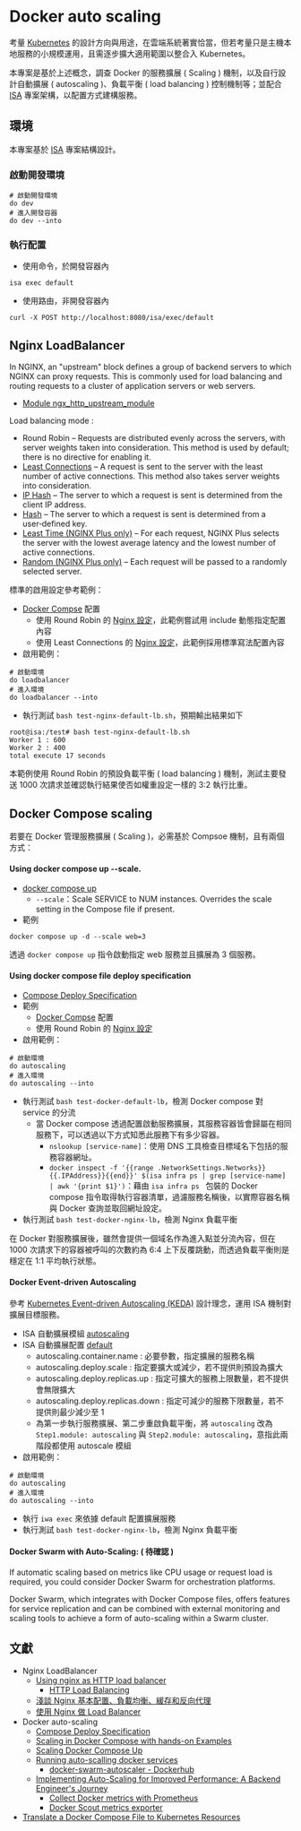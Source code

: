# Docker auto scaling

考量 [Kubernetes](https://github.com/eastmoon/infra-kubernetes) 的設計方向與用途，在雲端系統著實恰當，但若考量只是主機本地服務的小規模運用，且需逐步擴大適用範圍以整合入 Kubernetes。

本專案是基於上述概念，調查 Docker 的服務擴展 ( Scaling ) 機制，以及自行設計自動擴展 ( autoscaling )、負載平衡 ( load balancing ) 控制機制等；並配合 [ISA](https://github.com/eastmoon/infrastructure-service-application) 專案架構，以配置方式建構服務。

## 環境

本專案基於 [ISA](https://github.com/eastmoon/infrastructure-service-application) 專案結構設計。

### 啟動開發環境

```
# 啟動開發環境
do dev
# 進入開發容器
do dev --into
```

### 執行配置

+ 使用命令，於開發容器內
```
isa exec default
```
+ 使用路由，非開發容器內
```
curl -X POST http://localhost:8080/isa/exec/default
```

## Nginx LoadBalancer

In NGINX, an "upstream" block defines a group of backend servers to which NGINX can proxy requests. This is commonly used for load balancing and routing requests to a cluster of application servers or web servers.

+ [Module ngx_http_upstream_module](https://nginx.org/en/docs/http/ngx_http_upstream_module.html#upstream)

Load balancing mode :

+ Round Robin – Requests are distributed evenly across the servers, with server weights taken into consideration. This method is used by default; there is no directive for enabling it.
+ [Least Connections](https://nginx.org/en/docs/http/ngx_http_upstream_module.html#least_conn) – A request is sent to the server with the least number of active connections. This method also takes server weights into consideration.
+ [IP Hash](https://nginx.org/en/docs/http/ngx_http_upstream_module.html#ip_hash) – The server to which a request is sent is determined from the client IP address.
+ [Hash](https://nginx.org/en/docs/http/ngx_http_upstream_module.html#hash) – The server to which a request is sent is determined from a user‑defined key.
+ [Least Time (NGINX Plus only)](https://nginx.org/en/docs/http/ngx_http_upstream_module.html#least_time) – For each request, NGINX Plus selects the server with the lowest average latency and the lowest number of active connections.
+ [Random (NGINX Plus only)](https://nginx.org/en/docs/http/ngx_http_upstream_module.html#random) – Each request will be passed to a randomly selected server.

標準的啟用設定參考範例：

+ [Docker Compse](./conf/docker/docker-compose-nginx-lb.yml) 配置
    - 使用 Round Robin 的 [Nginx 設定](./infra/loadbalancer/conf.d/default.conf)，此範例嘗試用 include 動態指定配置內容
    - 使用 Least Connections 的 [Nginx 設定](./infra/loadbalancer-least-connected/conf.d/default.conf)，此範例採用標準寫法配置內容
+ 啟用範例：
```
# 啟動環境
do loadbalancer
# 進入環境
do loadbalancer --into
```
+ 執行測試 ```bash test-nginx-default-lb.sh```，預期輸出結果如下
```
root@isa:/test# bash test-nginx-default-lb.sh
Worker 1 : 600
Worker 2 : 400
total execute 17 seconds
```

本範例使用 Round Robin 的預設負載平衡 ( load balancing ) 機制，測試主要發送 1000 次請求並確認執行結果使否如權重設定一樣的 3:2 執行比重。

## Docker Compose scaling

若要在 Docker 管理服務擴展 ( Scaling )，必需基於 Compsoe 機制，且有兩個方式：

#### Using docker compose up --scale.

+ [docker compose up](https://docs.docker.com/reference/cli/docker/compose/up/)
    - ```--scale```：Scale SERVICE to NUM instances. Overrides the scale setting in the Compose file if present.
+ 範例
```
docker compose up -d --scale web=3
```

透過 ```docker compose up``` 指令啟動指定 web 服務並且擴展為 3 個服務。

#### Using docker compose file deploy specification

+ [Compose Deploy Specification](https://docs.docker.com/reference/compose-file/deploy/)
+ 範例
    - [Docker Compse](./conf/docker/docker-compose-autoscaling.yml) 配置
    - 使用 Round Robin 的 [Nginx 設定](./infra/loadbalancer-to-docekr-scaling/conf.d/default.conf)
+ 啟用範例：
```
# 啟動環境
do autoscaling
# 進入環境
do autoscaling --into
```    
+ 執行測試 ```bash test-docker-default-lb```，檢測 Docker compose 對 service 的分流
    - 當 Docker compose 透過配置啟動服務擴展，其服務容器皆會歸屬在相同服務下，可以透過以下方式知悉此服務下有多少容器。
        + ```nslookup [service-name]```：使用 DNS 工具檢查目標域名下包括的服務容器網址。
        + ```docker inspect -f '{{range .NetworkSettings.Networks}}{{.IPAddress}}{{end}}' $(isa infra ps | grep [service-name] | awk '{print $1}')```：藉由 ```isa infra ps ``` 包裝的 Docker compose 指令取得執行容器清單，過濾服務名稱後，以實際容器名稱與 Docker 查詢並取回網址設定。
+ 執行測試 ```bash test-docker-nginx-lb```，檢測 Nginx 負載平衡

在 Docker 對服務擴展後，雖然會提供一個域名作為進入點並分流內容，但在 1000 次請求下的容器被呼叫的次數約為 6:4 上下反覆跳動，而透過負載平衡則是穩定在 1:1 平均執行狀態。

#### Docker Event-driven Autoscaling

參考 [Kubernetes Event-driven Autoscaling (KEDA)](https://keda.sh/) 設計理念，運用 ISA 機制對擴展目標服務。

+ ISA 自動擴展模組 [autoscaling](./app/modules/autoscaling.py)
+ ISA 自動擴展配置 [default](./app/configs/default.yml)
  - autoscaling.container.name : 必要參數，指定擴展的服務名稱
  - autoscaling.deploy.scale : 指定要擴大或減少，若不提供則預設為擴大
  - autoscaling.deploy.replicas.up : 指定可擴大的服務上限數量，若不提供會無限擴大
  - autoscaling.deploy.replicas.down : 指定可減少的服務下限數量，若不提供則最少減少至 1
  - 為第一步執行服務擴展、第二步重啟負載平衡，將 ```autoscaling``` 改為 ```Step1.module: autoscaling``` 與 ```Step2.module: autoscaling```，意指此兩階段都使用 autoscale 模組
+ 啟用範例：
```
# 啟動環境
do autoscaling
# 進入環境
do autoscaling --into
```    
+ 執行 ```iwa exec``` 來依據 default 配置擴展服務
+ 執行測試 ```bash test-docker-nginx-lb```，檢測 Nginx 負載平衡

#### Docker Swarm with Auto-Scaling: ( 待確認 )

If automatic scaling based on metrics like CPU usage or request load is required, you could consider Docker Swarm for orchestration platforms.

Docker Swarm, which integrates with Docker Compose files, offers features for service replication and can be combined with external monitoring and scaling tools to achieve a form of auto-scaling within a Swarm cluster.

## 文獻

+ Nginx LoadBalancer
  + [Using nginx as HTTP load balancer](https://nginx.org/en/docs/http/load_balancing.html)
    - [HTTP Load Balancing](https://docs.nginx.com/nginx/admin-guide/load-balancer/http-load-balancer/)
  + [淺談 Nginx 基本配置、負載均衡、緩存和反向代理](https://www.maxlist.xyz/2020/06/18/flask-nginx/)
  + [使用 Nginx 做 Load Balancer](https://blog.dtask.idv.tw/Nginx/2018-07-31/)
+ Docker auto-scaling
  - [Compose Deploy Specification](https://docs.docker.com/reference/compose-file/deploy/)
  - [Scaling in Docker Compose with hands-on Examples](https://docker77.hashnode.dev/scaling-in-docker-compose-with-hands-on-examples)
  - [Scaling Docker Compose Up](https://www.docker.com/blog/scaling-docker-compose-up/)
  - [Running auto-scalling docker services](https://www.reddit.com/r/docker/comments/102cny0/running_autoscalling_docker_services/)
    + [docker-swarm-autoscaler - Dockerhub](https://github.com/jcwimer/docker-swarm-autoscaler)
  - [Implementing Auto-Scaling for Improved Performance: A Backend Engineer's Journey](https://dev.to/jackynote/implementing-auto-scaling-for-improved-performance-a-backend-engineers-journey-43g7)
    + [Collect Docker metrics with Prometheus](https://docs.docker.com/engine/daemon/prometheus/)
    + [Docker Scout metrics exporter](https://docs.docker.com/scout/explore/metrics-exporter/)
+ [Translate a Docker Compose File to Kubernetes Resources](https://kubernetes.io/docs/tasks/configure-pod-container/translate-compose-kubernetes/)
